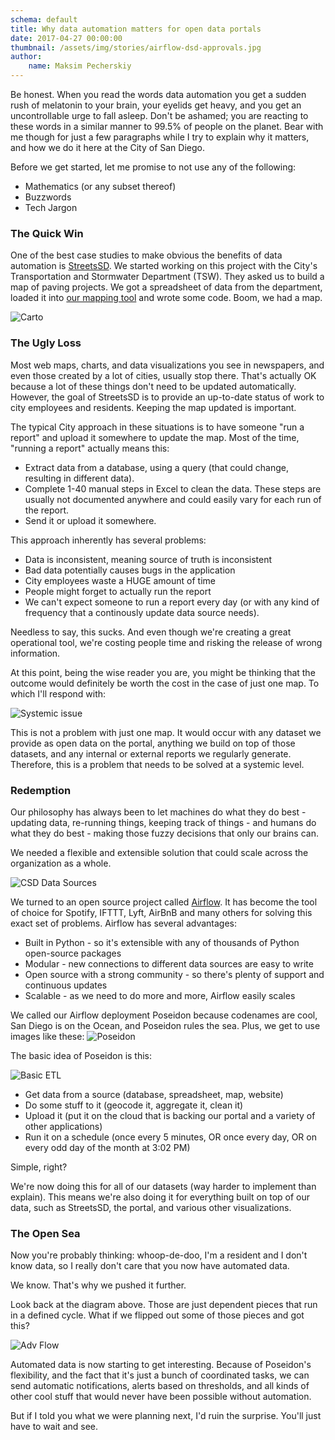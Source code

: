 ```yaml
---
schema: default
title: Why data automation matters for open data portals
date: 2017-04-27 00:00:00
thumbnail: /assets/img/stories/airflow-dsd-approvals.jpg
author:
    name: Maksim Pecherskiy
---
```


Be honest. When you read the words data automation you get a sudden rush of melatonin to your brain, your eyelids get heavy, and you get an uncontrollable urge to fall asleep. Don't be ashamed; you are reacting to these words in a similar manner to 99.5% of people on the planet. Bear with me though for just a few paragraphs while I try to explain why it matters, and how we do it here at the City of San Diego.

<!--more-->

Before we get started, let me promise to not use any of the following:

* Mathematics (or any subset thereof)
* Buzzwords
* Tech Jargon

### The Quick Win

One of the best case studies to make obvious the benefits of data automation is [StreetsSD](http://streets.sandiego.gov). We started working on this project with the City's Transportation and Stormwater Department (TSW). They asked us to build a map of paving projects. We got a spreadsheet of data from the department, loaded it into [our mapping tool](http://carto.com) and wrote some code. Boom, we had a map.

![Carto](/assets/img/stories/carto_editor.jpg)


### The Ugly Loss
Most web maps, charts, and data visualizations you see in newspapers, and even those created by a lot of cities, usually stop there. That's actually OK because a lot of these things don't need to be updated automatically.   However, the goal of StreetsSD is to provide an up-to-date status of work to city employees and residents. Keeping the map updated is important.

The typical City approach in these situations is to have someone "run a report" and upload it somewhere to update the map.  Most of the time, "running a report" actually means this:

* Extract data from a database, using a query (that could change, resulting in different data).
* Complete 1-40 manual steps in Excel to clean the data.  These steps are usually not documented anywhere and could easily vary for each run of the report.
* Send it or upload it somewhere.

This approach inherently has several problems:

* Data is inconsistent, meaning source of truth is inconsistent
* Bad data potentially causes bugs in the application
* City employees waste a HUGE amount of time
* People might forget to actually run the report
* We can't expect someone to run a report every day (or with any kind of frequency that a continously update data source needs).

Needless to say, this sucks. And even though we're creating a great operational tool, we're costing people time and risking the release of wrong information.

At this point, being the wise reader you are, you might be thinking that the outcome would definitely be worth the cost in the case of just one map. To which I'll respond with:

![Systemic issue](/assets/img/stories/systemic_issue.jpg)

This is not a problem with just one map. It would occur with any dataset we provide as open data on the portal, anything we build on top of those datasets, and any internal or external reports we regularly generate.  Therefore, this is a problem that needs to be solved at a systemic level.

### Redemption
Our philosophy has always been to let machines do what they do best - updating data, re-running things, keeping track of things - and humans do what they do best - making those fuzzy decisions that only our brains can.

We needed a flexible and extensible solution that could scale across the organization as a whole.

![CSD Data Sources](/assets/img/stories/sd_sources.jpg)

We turned to an open source project called [Airflow](https://github.com/apache/incubator-airflow/). It has become the tool of choice for Spotify, IFTTT, Lyft, AirBnB and many others for solving this exact set of problems.  Airflow has several advantages:

* Built in Python - so it's extensible with any of thousands of Python open-source packages
* Modular - new connections to different data sources are easy to write
* Open source with a strong community - so there's plenty of support and continuous updates
* Scalable - as we need to do more and more, Airflow easily scales

We called our Airflow deployment Poseidon because codenames are cool, San Diego is on the Ocean, and Poseidon rules the sea. Plus, we get to use images like these:
![Poseidon](/assets/img/stories/poseidon-hero.jpg)

The basic idea of Poseidon is this:

![Basic ETL](/assets/img/stories/simple_etl.jpg)

* Get data from a source (database, spreadsheet, map, website)
* Do some stuff to it (geocode it, aggregate it, clean it)
* Upload it (put it on the cloud that is backing our portal and a variety of other applications)
* Run it on a schedule (once every 5 minutes, OR once every day, OR on every odd day of the month at 3:02 PM)

Simple, right?

We're now doing this for all of our datasets (way harder to implement than explain). This means we're also doing it for everything built on top of our data, such as StreetsSD, the portal, and various other visualizations.

### The Open Sea
Now you're probably thinking: whoop-de-doo, I'm a resident and I don't know data, so I really don't care that you now have automated data.

We know. That's why we pushed it further.

Look back at the diagram above. Those are just dependent pieces that run in a defined cycle. What if we flipped out some of those pieces and got this?

![Adv Flow](/assets/img/stories/adv_flow_diagram.jpg)

Automated data is now starting to get interesting. Because of Poseidon's flexibility, and the fact that it's just a bunch of coordinated tasks, we can send automatic notifications, alerts based on thresholds, and all kinds of other cool stuff that would never have been possible without automation.

But if I told you what we were planning next, I'd ruin the surprise. You'll just have to wait and see.




